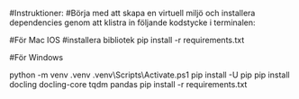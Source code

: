 #Instruktioner:
#Börja med att skapa en virtuell miljö och installera dependencies genom att klistra in följande kodstycke i terminalen:


#För Mac IOS
#installera bibliotek
pip install -r requirements.txt

#För Windows

python -m venv .venv
.venv\Scripts\Activate.ps1
pip install -U pip
pip install docling docling-core tqdm pandas
pip install -r requirements.txt
